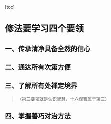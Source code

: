 [toc]

# 修法要学习四个要领

## 一、传承清净具备全然的信心

##  二、通达所有次第方便

## 三、了解所有处禅定境界

>（第三要领就是认识智慧，十六观智属于第三）

## 四、掌握善巧对治方法

